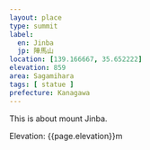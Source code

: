 ```yaml
---
layout: place
type: summit
label:
  en: Jinba
  jp: 陣馬山
location: [139.166667, 35.652222]
elevation: 859
area: Sagamihara
tags: [ statue ]
prefecture: Kanagawa
---
```


This is about mount Jinba.

Elevation: {{page.elevation}}m